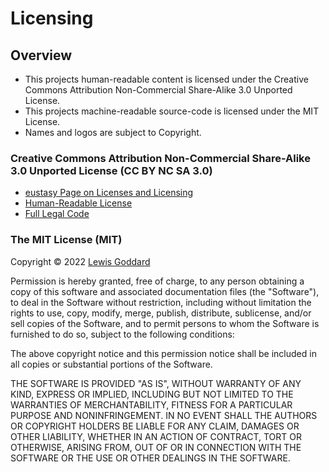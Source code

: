 Licensing
=========

## Overview
- This projects human-readable content is licensed under the Creative Commons Attribution Non-Commercial Share-Alike 3.0 Unported License.
- This projects machine-readable source-code is licensed under the MIT License.
- Names and logos are subject to Copyright.


### Creative Commons Attribution Non-Commercial Share-Alike 3.0 Unported License (CC BY NC SA 3.0)
- [eustasy Page on Licenses and Licensing](http://eustasy.org/licenses)
- [Human-Readable License](http://creativecommons.org/licenses/by-nc-sa/3.0/)
- [Full Legal Code](http://creativecommons.org/licenses/by-nc-sa/3.0/legalcode)


### The MIT License (MIT)

Copyright &copy; 2022 [Lewis Goddard](https://github.com/lewisgoddard)

Permission is hereby granted, free of charge, to any person obtaining a copy
of this software and associated documentation files (the "Software"), to deal
in the Software without restriction, including without limitation the rights
to use, copy, modify, merge, publish, distribute, sublicense, and/or sell
copies of the Software, and to permit persons to whom the Software is
furnished to do so, subject to the following conditions:

The above copyright notice and this permission notice shall be included in all
copies or substantial portions of the Software.

THE SOFTWARE IS PROVIDED "AS IS", WITHOUT WARRANTY OF ANY KIND, EXPRESS OR
IMPLIED, INCLUDING BUT NOT LIMITED TO THE WARRANTIES OF MERCHANTABILITY,
FITNESS FOR A PARTICULAR PURPOSE AND NONINFRINGEMENT. IN NO EVENT SHALL THE
AUTHORS OR COPYRIGHT HOLDERS BE LIABLE FOR ANY CLAIM, DAMAGES OR OTHER
LIABILITY, WHETHER IN AN ACTION OF CONTRACT, TORT OR OTHERWISE, ARISING FROM,
OUT OF OR IN CONNECTION WITH THE SOFTWARE OR THE USE OR OTHER DEALINGS IN THE
SOFTWARE.
